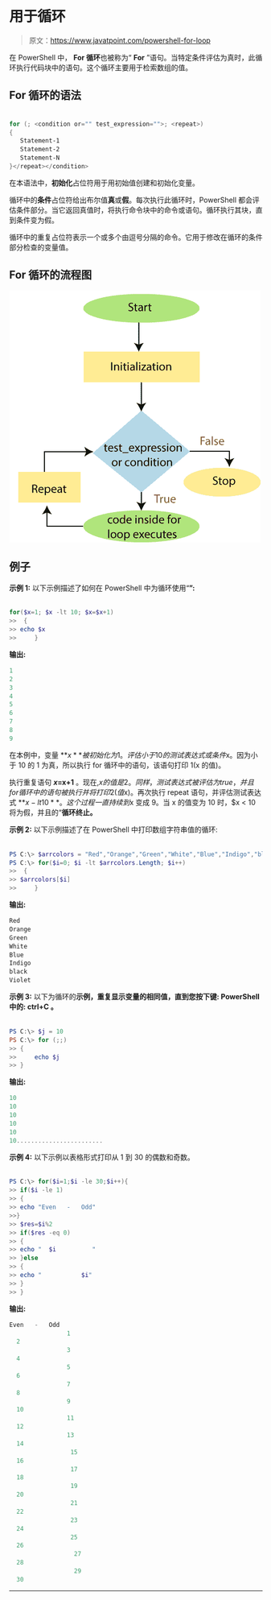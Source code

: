 # 用于循环

> 原文：<https://www.javatpoint.com/powershell-for-loop>

在 PowerShell 中， **For 循环**也被称为“ **For** ”语句。当特定条件评估为真时，此循环执行代码块中的语句。这个循环主要用于检索数组的值。

## For 循环的语法

```ps1

for (; <condition or="" test_expression="">; <repeat>)
{
   Statement-1
   Statement-2
   Statement-N
}</repeat></condition> 
```

在本语法中，**初始化**占位符用于用初始值创建和初始化变量。

循环中的**条件**占位符给出布尔值**真**或**假**。每次执行此循环时，PowerShell 都会评估条件部分。当它返回真值时，将执行命令块中的命令或语句。循环执行其块，直到条件变为假。

循环中的重复占位符表示一个或多个由逗号分隔的命令。它用于修改在循环的条件部分检查的变量值。

## For 循环的流程图

![PowerShell For Loop](img/73374797b6cb9804b3698ab745ac5c29.png)

## 例子

**示例 1:** 以下示例描述了如何在 PowerShell 中为循环使用“**”:**

```ps1

for($x=1; $x -lt 10; $x=$x+1) 
>>  { 
>> echo $x 
>>     }

```

**输出:**

```ps1
1
2
3
4
5
6
7
8
9

```

在本例中，变量 **$x** 被初始化为 1。评估小于 10 的测试表达式或条件$x。因为小于 10 的 1 为真，所以执行 for 循环中的语句，该语句打印 1(x 的值)。

执行重复语句 **$x=$x+1** 。现在,$x 的值是 2。同样，测试表达式被评估为 true，并且 for 循环中的语句被执行并将打印 2(值$x)。再次执行 repeat 语句，并评估测试表达式 **$x -lt 10** 。这个过程一直持续到$x 变成 9。当 x 的值变为 10 时，$x < 10 将为假，并且的“**循环终止。**

**示例 2:** 以下示例描述了在 PowerShell 中打印数组字符串值的循环:

```ps1

PS C:\> $arrcolors = "Red","Orange","Green","White","Blue","Indigo","black","Violet"
PS C:\> for($i=0; $i -lt $arrcolors.Length; $i++) 
>>  { 
>> $arrcolors[$i]
>>     }

```

**输出:**

```ps1
Red
Orange
Green
White
Blue
Indigo
black
Violet

```

**示例 3:** 以下为循环的**示例，重复显示变量的相同值，直到您按下键: **PowerShell** 中的: **ctrl+C** 。**

```ps1

PS C:\> $j = 10
PS C:\> for (;;)
>> {
>>     echo $j
>> }

```

**输出:**

```ps1
10
10
10
10
10
10........................

```

**示例 4:** 以下示例以表格形式打印从 1 到 30 的偶数和奇数。

```ps1

PS C:\> for($i=1;$i -le 30;$i++){
>> if($i -le 1)
>> { 
>> echo "Even   -   Odd"
>>}
>> $res=$i%2
>> if($res -eq 0)
>> {
>> echo "  $i          "
>> }else
>> {
>> echo "           $i"
>> }
>> }

```

**输出:**

```ps1
Even   -   Odd
                1
  2
                3
  4
                5
  6
                7
  8
                9
  10
                11
  12
                13
  14
                 15
  16
                 17
  18
                 19
  20
                 21
  22
                 23
  24
                 25
  26
                  27
  28
                  29
  30

```

* * *